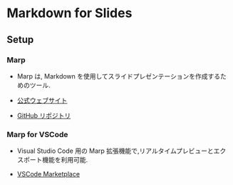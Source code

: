 # Markdown for Slides

## Setup

### Marp

- Marp は, Markdown を使用してスライドプレゼンテーションを作成するためのツール.

- [公式ウェブサイト](https://marpit.marp.app/)
- [GitHub リポジトリ](https://github.com/marp-team/marpit)

### Marp for VSCode

- Visual Studio Code 用の Marp 拡張機能で,リアルタイムプレビューとエクスポート機能を利用可能.

- [VSCode Marketplace](https://marketplace.visualstudio.com/items?itemName=marp-team.marp-vscode)
